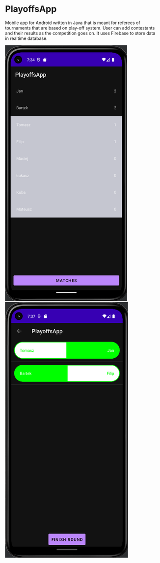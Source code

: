 # PlayoffsApp
Mobile app for Android written in Java that is meant for referees of tournaments that are based on play-off system.
User can add contestants and their results as the competition goes on.
It uses Firebase to store data in realtime database.

![Players screen](screen1.png)
![Matches screen](screen2.png)